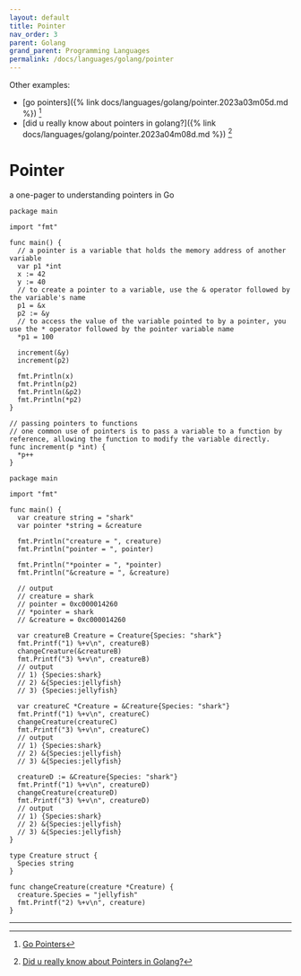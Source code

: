 ```yaml
---
layout: default
title: Pointer
nav_order: 3
parent: Golang
grand_parent: Programming Languages
permalink: /docs/languages/golang/pointer
---
```


Other examples:
- [go pointers]({% link docs/languages/golang/pointer.2023a03m05d.md %}) [^2]
- [did u really know about pointers in golang?]({% link docs/languages/golang/pointer.2023a04m08d.md %}) [^1]


# Pointer

a one-pager to understanding pointers in Go

```golang
package main

import "fmt"

func main() {
  // a pointer is a variable that holds the memory address of another variable
  var p1 *int
  x := 42
  y := 40
  // to create a pointer to a variable, use the & operator followed by the variable's name
  p1 = &x
  p2 := &y
  // to access the value of the variable pointed to by a pointer, you use the * operator followed by the pointer variable name
  *p1 = 100

  increment(&y)
  increment(p2)

  fmt.Println(x)
  fmt.Println(p2)
  fmt.Println(&p2)
  fmt.Println(*p2)
}

// passing pointers to functions
// one common use of pointers is to pass a variable to a function by reference, allowing the function to modify the variable directly.
func increment(p *int) {
  *p++
}
```


```golang
package main

import "fmt"

func main() {
  var creature string = "shark"
  var pointer *string = &creature

  fmt.Println("creature = ", creature)
  fmt.Println("pointer = ", pointer)

  fmt.Println("*pointer = ", *pointer)
  fmt.Println("&creature = ", &creature)

  // output
  // creature = shark
  // pointer = 0xc000014260
  // *pointer = shark
  // &creature = 0xc000014260

  var creatureB Creature = Creature{Species: "shark"}
  fmt.Printf("1) %+v\n", creatureB)
  changeCreature(&creatureB)
  fmt.Printf("3) %+v\n", creatureB)
  // output
  // 1) {Species:shark}
  // 2) &{Species:jellyfish}
  // 3) {Species:jellyfish}

  var creatureC *Creature = &Creature{Species: "shark"}
  fmt.Printf("1) %+v\n", creatureC)
  changeCreature(creatureC)
  fmt.Printf("3) %+v\n", creatureC)
  // output
  // 1) {Species:shark}
  // 2) &{Species:jellyfish}
  // 3) &{Species:jellyfish}

  creatureD := &Creature{Species: "shark"}
  fmt.Printf("1) %+v\n", creatureD)
  changeCreature(creatureD)
  fmt.Printf("3) %+v\n", creatureD)
  // output
  // 1) {Species:shark}
  // 2) &{Species:jellyfish}
  // 3) &{Species:jellyfish}
}

type Creature struct {
  Species string
}

func changeCreature(creature *Creature) {
  creature.Species = "jellyfish"
  fmt.Printf("2) %+v\n", creature)
}
```

----

[^1]: [Did u really know about Pointers in Golang?](https://medium.com/@achmadrizkinf/did-u-really-know-about-pointers-in-golang-3e8be6ff668c)
[^2]: [Go Pointers](https://medium.com/@nurettinabaci/go-pointers-a538c457a62e)

